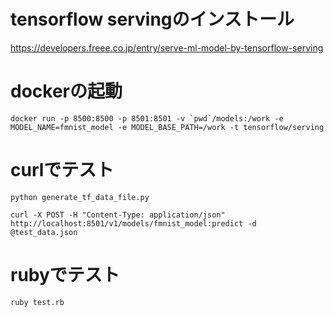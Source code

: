 # tensorflow servingのインストール

https://developers.freee.co.jp/entry/serve-ml-model-by-tensorflow-serving


# dockerの起動

```
docker run -p 8500:8500 -p 8501:8501 -v `pwd`/models:/work -e MODEL_NAME=fmnist_model -e MODEL_BASE_PATH=/work -t tensorflow/serving
```



# curlでテスト

```
python generate_tf_data_file.py

curl -X POST -H "Content-Type: application/json" http://localhost:8501/v1/models/fmnist_model:predict -d @test_data.json

```


# rubyでテスト
```
ruby test.rb
```
